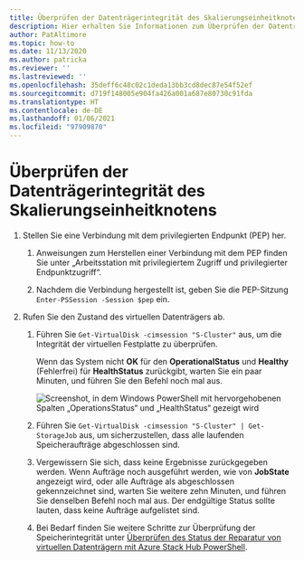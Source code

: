 ```yaml
---
title: Überprüfen der Datenträgerintegrität des Skalierungseinheitknotens
description: Hier erhalten Sie Informationen zum Überprüfen der Datenträgerintegrität von Skalierungseinheitknoten.
author: PatAltimore
ms.topic: how-to
ms.date: 11/13/2020
ms.author: patricka
ms.reviewer: ''
ms.lastreviewed: ''
ms.openlocfilehash: 35deff6c48c02c1deda13bb3cd8dec87e54f52ef
ms.sourcegitcommit: d719f148005e904fa426a001a687e80730c91fda
ms.translationtype: HT
ms.contentlocale: de-DE
ms.lasthandoff: 01/06/2021
ms.locfileid: "97909870"
---
```

# <a name="verifying-scale-unit-node-disk-health"></a>Überprüfen der Datenträgerintegrität des Skalierungseinheitknotens

1.  Stellen Sie eine Verbindung mit dem privilegierten Endpunkt (PEP) her.

    1.  Anweisungen zum Herstellen einer Verbindung mit dem PEP finden Sie unter „Arbeitsstation mit privilegiertem Zugriff und privilegierter Endpunktzugriff“.

    1.  Nachdem die Verbindung hergestellt ist, geben Sie die PEP-Sitzung `Enter-PSSession -Session $pep` ein.

2.  Rufen Sie den Zustand des virtuellen Datenträgers ab.

    1.  Führen Sie `Get-VirtualDisk -cimsession "S-Cluster"` aus, um die Integrität der virtuellen Festplatte zu überprüfen.

        Wenn das System nicht **OK** für den **OperationalStatus** und **Healthy** (Fehlerfrei) für **HealthStatus** zurückgibt, warten Sie ein paar Minuten, und führen Sie den Befehl noch mal aus.
        
        ![Screenshot, in dem Windows PowerShell mit hervorgehobenen Spalten „OperationsStatus“ und „HealthStatus“ gezeigt wird](media/image-57.png)
        
    1.  Führen Sie `Get-VirtualDisk -cimsession "S-Cluster" | Get-StorageJob` aus, um sicherzustellen, dass alle laufenden Speicheraufträge abgeschlossen sind.
    
    1.  Vergewissern Sie sich, dass keine Ergebnisse zurückgegeben werden. Wenn Aufträge noch ausgeführt werden, wie von **JobState** angezeigt wird, oder alle Aufträge als abgeschlossen gekennzeichnet sind, warten Sie weitere zehn Minuten, und führen Sie denselben Befehl noch mal aus. Der endgültige Status sollte lauten, dass keine Aufträge aufgelistet sind.
    
    1.  Bei Bedarf finden Sie weitere Schritte zur Überprüfung der Speicherintegrität unter [Überprüfen des Status der Reparatur von virtuellen Datenträgern mit Azure Stack Hub PowerShell](https://docs.microsoft.com/azure-stack/operator/azure-stack-replace-disk?view=azs-2002&check-the-status-of-virtual-disk-repair-using-azure-stack-hub-powershell).
        
